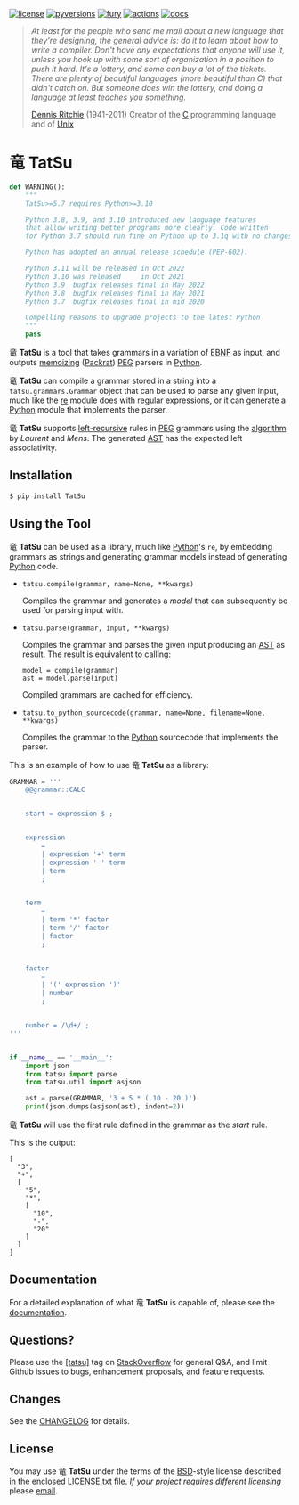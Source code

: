 [![license](https://img.shields.io/badge/license-BSD-blue.svg)](https://raw.githubusercontent.com/neogeny/tatsu/master/LICENSE.txt) [![pyversions](https://img.shields.io/pypi/pyversions/tatsu.svg)](https://pypi.python.org/pypi/tatsu) [![fury](https://badge.fury.io/py/tatsu.svg)](https://badge.fury.io/py/TatSu) [![actions](https://github.com/neogeny/TatSu/workflows/tests/badge.svg)](https://github.com/neogeny/TatSu/actions) [![docs](https://readthedocs.org/projects/tatsu/badge/?version=stable)](http://tatsu.readthedocs.io/en/stable/)

> *At least for the people who send me mail about a new language that they're designing, the general advice is: do it to learn about how to write a compiler. Don't have any expectations that anyone will use it, unless you hook up with some sort of organization in a position to push it hard. It's a lottery, and some can buy a lot of the tickets. There are plenty of beautiful languages (more beautiful than C) that didn't catch on. But someone does win the lottery, and doing a language at least teaches you something.*
>
> [Dennis Ritchie](http://en.wikipedia.org/wiki/Dennis_Ritchie) (1941-2011) Creator of the [C](http://en.wikipedia.org/wiki/C_language) programming language and of [Unix](http://en.wikipedia.org/wiki/Unix)

# 竜 **TatSu**

``` python
def WARNING():
    """
    TatSu>=5.7 requires Python>=3.10

    Python 3.8, 3.9, and 3.10 introduced new language features
    that allow writing better programs more clearly. Code written
    for Python 3.7 should run fine on Python up to 3.1q with no changes.

    Python has adopted an annual release schedule (PEP-602).

    Python 3.11 will be released in Oct 2022
    Python 3.10 was released     in Oct 2021
    Python 3.9  bugfix releases final in May 2022
    Python 3.8  bugfix releases final in May 2021
    Python 3.7  bugfix releases final in mid 2020

    Compelling reasons to upgrade projects to the latest Python
    """
    pass
```

竜 **TatSu** is a tool that takes grammars in a variation of [EBNF](http://en.wikipedia.org/wiki/Ebnf) as input, and outputs [memoizing](http://en.wikipedia.org/wiki/Memoization) ([Packrat](http://bford.info/packrat/)) [PEG](http://en.wikipedia.org/wiki/Parsing_expression_grammar) parsers in [Python](http://python.org).

竜 **TatSu** can compile a grammar stored in a string into a `tatsu.grammars.Grammar` object that can be used to parse any given input, much like the [re](https://docs.python.org/3.7/library/re.html) module does with regular expressions, or it can generate a [Python](http://python.org) module that implements the parser.

竜 **TatSu** supports [left-recursive](https://en.wikipedia.org/wiki/Left_recursion) rules in [PEG](http://en.wikipedia.org/wiki/Parsing_expression_grammar) grammars using the [algorithm](http://norswap.com/pubs/sle2016.pdf) by *Laurent* and *Mens*. The generated [AST](http://en.wikipedia.org/wiki/Abstract_syntax_tree) has the expected left associativity.

## Installation

``` bash
$ pip install TatSu
```

## Using the Tool

竜 **TatSu** can be used as a library, much like [Python](http://python.org)'s `re`, by embedding grammars as strings and generating grammar models instead of generating [Python](http://python.org) code.

-   `tatsu.compile(grammar, name=None, **kwargs)`

    Compiles the grammar and generates a *model* that can subsequently be used for parsing input with.

-   `tatsu.parse(grammar, input, **kwargs)`

    Compiles the grammar and parses the given input producing an [AST](http://en.wikipedia.org/wiki/Abstract_syntax_tree) as result. The result is equivalent to calling:

        model = compile(grammar)
        ast = model.parse(input)

    Compiled grammars are cached for efficiency.

-   `tatsu.to_python_sourcecode(grammar, name=None, filename=None, **kwargs)`

    Compiles the grammar to the [Python](http://python.org) sourcecode that implements the parser.

This is an example of how to use 竜 **TatSu** as a library:

``` python
GRAMMAR = '''
    @@grammar::CALC


    start = expression $ ;


    expression
        =
        | expression '+' term
        | expression '-' term
        | term
        ;


    term
        =
        | term '*' factor
        | term '/' factor
        | factor
        ;


    factor
        =
        | '(' expression ')'
        | number
        ;


    number = /\d+/ ;
'''


if __name__ == '__main__':
    import json
    from tatsu import parse
    from tatsu.util import asjson

    ast = parse(GRAMMAR, '3 + 5 * ( 10 - 20 )')
    print(json.dumps(asjson(ast), indent=2))
```

竜 **TatSu** will use the first rule defined in the grammar as the *start* rule.

This is the output:

``` console
[
  "3",
  "+",
  [
    "5",
    "*",
    [
      "10",
      "-",
      "20"
    ]
  ]
]
```

## Documentation

For a detailed explanation of what 竜 **TatSu** is capable of, please see the [documentation](http://tatsu.readthedocs.io/).

## Questions?

Please use the [\[tatsu\]](https://stackoverflow.com/tags/tatsu/info) tag on [StackOverflow](http://stackoverflow.com/tags/tatsu/info) for general Q&A, and limit Github issues to bugs, enhancement proposals, and feature requests.

## Changes

See the [CHANGELOG](https://github.com/neogeny/TatSu/releases) for details.

## License

You may use 竜 **TatSu** under the terms of the [BSD](http://en.wikipedia.org/wiki/BSD_licenses#2-clause_license_.28.22Simplified_BSD_License.22_or_.22FreeBSD_License.22.29)-style license described in the enclosed [LICENSE.txt](LICENSE.txt) file. *If your project requires different licensing* please [email](mailto:apalala@gmail.com).
